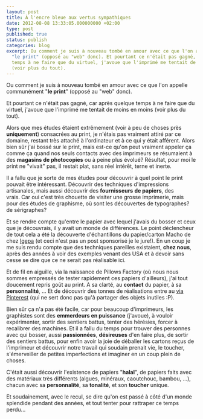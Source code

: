 ```yaml
---
layout: post
title: À l'encre bleue aux vertus sympathiques
date: 2012-08-08 13:33:05.000000000 +02:00
type: post
published: true
status: publish
categories: blog
excerpt: Ou comment je suis à nouveau tombé en amour avec ce que l'on appelle communément
  "le print" (opposé au "web" donc). Et pourtant ce n'était pas gagné, car après quelque
  temps à ne faire que du virtuel, j'avoue que l'imprimé me tentait de moins en moins
  (voir plus du tout).
---
```

<p>Ou comment je suis à nouveau tombé en amour avec ce que l'on appelle communément "<strong>le print</strong>" (opposé au "web" donc).</p>
<p>Et pourtant ce n'était pas gagné, car après quelque temps à ne faire que du virtuel, j'avoue que l'imprimé me tentait de moins en moins (voir plus du tout).</p>
<p>Alors que mes études étaient extrêmement (voir à peu de choses près <strong>uniquement</strong>) consacrées au print, je n'étais pas vraiment attiré par ce domaine, restant très attaché à l'ordinateur et à ce qui y était afférent. Alors bien sûr j'ai bossé sur le print, mais est-ce qu'on peut vraiment appeler ça comme ça quand nos seuls contacts avec des imprimeurs se résumaient à des <strong>magasins de photocopies</strong> ou à peine plus évolué? Résultat, pour moi le print ne "vivait" pas, il restait plat, sans réel intérêt, terne et inerte.</p>

<p>Il a fallu que je sorte de mes études pour découvrir à quel point le print pouvait être intéressant. Découvrir des techniques d'impressions artisanales, mais aussi découvrir des <strong>fournisseurs</strong> <strong>de papiers</strong>, des vrais. Car oui c'est très chouette de visiter une grosse imprimerie, mais pour des études de graphisme, où sont les découvertes de typographes? de sérigraphes?</p>

<p>Et se rendre compte qu'entre le papier avec lequel j'avais du bosser et ceux que je découvrais, il y avait un monde de différences. Le point déclencheur de tout cela a été la découverte d'échantillons du papier/carton Macho de chez <a title="Site internet de Igepa Benelux" href="http://www.igepa.be/igepa/index.asp" target="_blank">Igepa</a> (et ceci n'est pas un post sponsorisé je le jure!). En un coup je me suis rendu compte que des techniques pareilles existaient, <strong>chez nous</strong>, après des années à voir des exemples venant des USA et à devoir sans cesse se dire que ce ne serait pas réalisable ici.</p>

<p>Et de fil en aiguille, via la naissance de Pillows Factory (où nous nous sommes empressés de tester rapidement ces papiers d'ailleurs), j'ai tout doucement repris goût au print. A sa clarté, au <strong>contact</strong> du papier, à sa <strong>personnalité</strong>, ... Et de découvrir des tonnes de réalisations entre au <a title="Compte de Pillows Factory sur Pinterest" href="http://pinterest.com/pillowsfactory/" target="_blank">via Pinterest</a> (qui ne sert donc pas qu'à partager des objets inutiles :P).</p>
<p>Bien sûr ça n'a pas été facile, car pour beaucoup d'imprimeurs, les graphistes sont des <strong>emmerdeurs en puissance</strong> (j'avoue), à vouloir expérimenter, sortir des sentiers battus, tenter des hérésies, forcer à recalibrer des machines. Et il a fallu du temps pour trouver des personnes avec qui bosser, aussi <strong>passionnées</strong>, <strong>désireuses</strong> d'en faire plus, de sortir des sentiers battus, pour enfin avoir la joie de déballer les cartons reçus de l'imprimeur et découvrir notre travail qui soudain prenait vie, le toucher, s'émerveiller de petites imperfections et imaginer en un coup plein de choses.</p>

<p>C'était aussi découvrir l'existence de papiers "<strong>halal</strong>", de papiers faits avec des matériaux très différents (algues, minéraux, caoutchouc, bambou, ...), chacun avec sa <strong>personnalité</strong>, sa <strong>tonalité</strong>, et son <strong>toucher</strong> unique.</p>
<p>Et soudainement, avec le recul, se dire qu'on est passé à côté d'un monde splendide pendant des années, et tout tenter pour rattraper ce temps perdu...</p>
